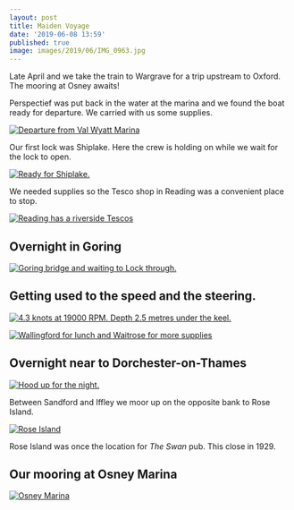 ```yaml
---
layout: post
title: Maiden Voyage
date: '2019-06-08 13:59'
published: true
image: images/2019/06/IMG_0963.jpg
---
```


Late April and we take the train to Wargrave for a trip upstream to Oxford. The mooring at Osney awaits!

Perspectief was put back in the water at the marina and we found the boat ready for departure. We carried with us some supplies.

[![Departure from Val Wyatt Marina]({{site.baseurl}}/images/2019/06/IMG_1058.jpg)]({{site.baseurl}}/images/2019/06/IMG_1058.jpg)

Our first lock was Shiplake. Here the crew is holding on while we wait for the lock to open.

[![Ready for Shiplake.]({{site.baseurl}}/images/2019/06/IMG_1059.jpg)]({{site.baseurl}}/images/2019/06/IMG_1059.jpg)

We needed supplies so the Tesco shop in Reading was a convenient place to stop.

[![Reading has a riverside Tescos]({{site.baseurl}}/images/2019/06/DSC_5008.jpg)]({{site.baseurl}}/images/2019/06/DSC_5008.jpg)

## Overnight in Goring

[![Goring bridge and waiting to Lock through.]({{site.baseurl}}/images/2019/06/IMG_1065.jpg)]({{site.baseurl}}/images/2019/06/IMG_1065.jpg)

## Getting used to the speed and the steering.

[![4.3 knots at 19000 RPM. Depth 2.5 metres under the keel.]({{site.baseurl}}/images/2019/06/IMG_1062.jpg)]({{site.baseurl}}/images/2019/06/IMG_1062.jpg)

[![Wallingford for lunch and Waitrose for more supplies]({{site.baseurl}}/images/2019/06/IMG_1061.jpg)]({{site.baseurl}}/images/2019/06/IMG_1061.jpg)

## Overnight near to Dorchester-on-Thames

[![Hood up for the night.]({{site.baseurl}}/images/2019/06/DSC_5027.jpg)]({{site.baseurl}}/images/2019/06/DSC_5027.jpg)

Between Sandford and Iffley we moor up on the opposite bank to Rose Island.

[![Rose Island]({{site.baseurl}}/images/2019/06/IMG_1068.jpg)]({{site.baseurl}}/images/2019/06/IMG_1068.jpg)

Rose Island was once the location for _The Swan_ pub. This close in 1929.

## Our mooring at Osney Marina

[![Osney Marina]({{site.baseurl}}/images/2019/06/IMG_1069.jpg)]({{site.baseurl}}/images/2019/06/IMG_1069.jpg)

